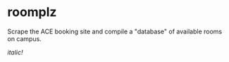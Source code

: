 # roomplz
Scrape the ACE booking site and compile a "database" of available rooms on campus. 

_italic!_
